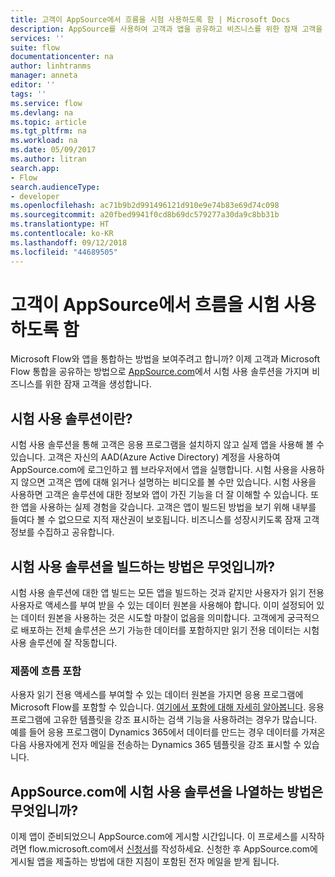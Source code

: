 ```yaml
---
title: 고객이 AppSource에서 흐름을 시험 사용하도록 함 | Microsoft Docs
description: AppSource를 사용하여 고객과 앱을 공유하고 비즈니스를 위한 잠재 고객을 생성합니다.
services: ''
suite: flow
documentationcenter: na
author: linhtranms
manager: anneta
editor: ''
tags: ''
ms.service: flow
ms.devlang: na
ms.topic: article
ms.tgt_pltfrm: na
ms.workload: na
ms.date: 05/09/2017
ms.author: litran
search.app:
- Flow
search.audienceType:
- developer
ms.openlocfilehash: ac71b9b2d991496121d910e9e74b83e69d74c098
ms.sourcegitcommit: a20fbed9941f0cd8b69dc579277a30da9c8bb31b
ms.translationtype: HT
ms.contentlocale: ko-KR
ms.lasthandoff: 09/12/2018
ms.locfileid: "44689505"
---
```

# <a name="let-customers-test-drive-your-flows-on-appsource"></a>고객이 AppSource에서 흐름을 시험 사용하도록 함
Microsoft Flow와 앱을 통합하는 방법을 보여주려고 합니까? 이제 고객과 Microsoft Flow 통합을 공유하는 방법으로 [AppSource.com](https://appsource.microsoft.com)에서 시험 사용 솔루션을 가지며 비즈니스를 위한 잠재 고객을 생성합니다.

## <a name="what-is-a-test-drive-solution"></a>시험 사용 솔루션이란?
시험 사용 솔루션을 통해 고객은 응용 프로그램을 설치하지 않고 실제 앱을 사용해 볼 수 있습니다. 고객은 자신의 AAD(Azure Active Directory) 계정을 사용하여 AppSource.com에 로그인하고 웹 브라우저에서 앱을 실행합니다. 시험 사용을 사용하지 않으면 고객은 앱에 대해 읽거나 설명하는 비디오를 볼 수만 있습니다. 시험 사용을 사용하면 고객은 솔루션에 대한 정보와 앱이 가진 기능을 더 잘 이해할 수 있습니다. 또한 앱을 사용하는 실제 경험을 갖습니다. 고객은 앱이 빌드된 방법을 보기 위해 내부를 들여다 볼 수 없으므로 지적 재산권이 보호됩니다. 비즈니스를 성장시키도록 잠재 고객 정보를 수집하고 공유합니다.

## <a name="how-do-i-build-a-test-drive-solution"></a>시험 사용 솔루션을 빌드하는 방법은 무엇입니까?
시험 사용 솔루션에 대한 앱 빌드는 모든 앱을 빌드하는 것과 같지만 사용자가 읽기 전용 사용자로 액세스를 부여 받을 수 있는 데이터 원본을 사용해야 합니다. 이미 설정되어 있는 데이터 원본을 사용하는 것은 시도할 마찰이 없음을 의미합니다. 고객에게 궁극적으로 배포하는 전체 솔루션은 쓰기 가능한 데이터를 포함하지만 읽기 전용 데이터는 시험 사용 솔루션에 잘 작동합니다.

### <a name="embed-flow-into-your-product"></a>제품에 흐름 포함
사용자 읽기 전용 액세스를 부여할 수 있는 데이터 원본을 가지면 응용 프로그램에 Microsoft Flow를 포함할 수 있습니다. [여기에서 포함에 대해 자세히 알아봅니다](embed-flow-dev.md). 응용 프로그램에 고유한 템플릿을 강조 표시하는 검색 기능을 사용하려는 경우가 많습니다. 예를 들어 응용 프로그램이 Dynamics 365에서 데이터를 만드는 경우 데이터를 가져온 다음 사용자에게 전자 메일을 전송하는 Dynamics 365 템플릿을 강조 표시할 수 있습니다. 

## <a name="how-do-i-list-my-test-drive-solution-on-appsourcecom"></a>AppSource.com에 시험 사용 솔루션을 나열하는 방법은 무엇입니까?
이제 앱이 준비되었으니 AppSource.com에 게시할 시간입니다. 이 프로세스를 시작하려면 flow.microsoft.com에서 [신청서](https://flow.microsoft.com/partners/get-listed/)를 작성하세요. 신청한 후 AppSource.com에 게시될 앱을 제출하는 방법에 대한 지침이 포함된 전자 메일을 받게 됩니다.

